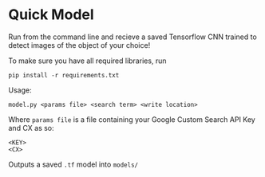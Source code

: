 # Quick Model
Run from the command line and recieve a saved Tensorflow CNN trained to detect images of the object of your choice!

To make sure you have all required libraries, run 
```
pip install -r requirements.txt
```

Usage:
```
model.py <params file> <search term> <write location>
```

Where `params file` is a file containing your Google Custom Search API Key and CX as so:
```
<KEY>
<CX>
```

Outputs a saved `.tf` model into `models/`
